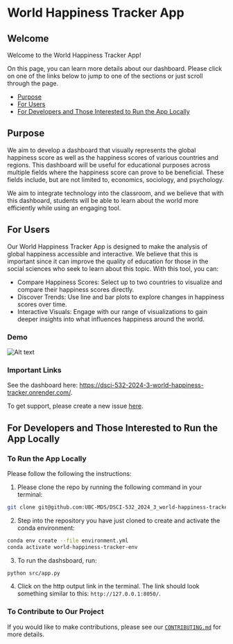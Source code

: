 # World Happiness Tracker App

## Welcome

Welcome to the World Happiness Tracker App!

On this page, you can learn more details about our dashboard. Please click on one of the links below to jump to one of the sections or just scroll through the page.

- [Purpose](#purpose)
- [For Users](#for-users)
- [For Developers and Those Interested to Run the App Locally](#for-developers-and-those-interested-to-run-the-app-locally)

## Purpose

We aim to develop a dashboard that visually represents the global happiness score as well as the happiness scores of various countries and regions. This dashboard will be useful for educational purposes across multiple fields where the happiness score can prove to be beneficial. These fields include, but are not limited to, economics, sociology, and psychology.

We aim to integrate technology into the classroom, and we believe that with this dashboard, students will be able to learn about the world more efficiently while using an engaging tool.

## For Users

Our World Happiness Tracker App is designed to make the analysis of global happiness accessible and interactive. We believe that this is important since it can improve the quality of education for those in the social sciences who seek to learn about this topic. With this tool, you can:

- Compare Happiness Scores: Select up to two countries to visualize and compare their happiness scores directly.  
- Discover Trends: Use line and bar plots to explore changes in happiness scores over time.  
- Interactive Visuals: Engage with our range of visualizations to gain deeper insights into what influences happiness around the world.  

### Demo
![Alt text](https://github.com/UBC-MDS/DSCI-532_2024_3_world-happiness-tracker/blob/main/img/demo.gif)  

### Important Links
See the dashboard here: <https://dsci-532-2024-3-world-happiness-tracker.onrender.com/>.  

To get support, please create a new issue [here](<https://github.com/UBC-MDS/DSCI-532_2024_3_world-happiness-tracker/issues>).


## For Developers and Those Interested to Run the App Locally

### To Run the App Locally

Please follow the following the instructions:

1. Please clone the repo by running the following command in your terminal:

```bash
git clone git@github.com:UBC-MDS/DSCI-532_2024_3_world-happiness-tracker.git
```

2. Step into the repository you have just cloned to create and activate the conda environment:

```bash
conda env create --file environment.yml
conda activate world-happiness-tracker-env
```

3. To run the dashsboard, run:

```bash
python src/app.py
```

4. Click on the http output link in the terminal. The link should look something similar to this: `http://127.0.0.1:8050/`.

### To Contribute to Our Project

If you would like to make contributions, please see our [`CONTRIBUTING.md`](<https://github.com/UBC-MDS/DSCI-532_2024_3_world-happiness-tracker/blob/main/CONTRIBUTING.md>) for more details.
